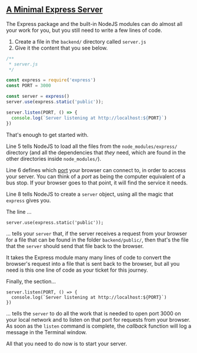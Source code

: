 <!-- Simple Express Server -->
<section
  id="simple-express-server"
  aria-labelledby="simple-express-server"
  data-item="Basic Express Server"
>
  <h2><a href="#simple-express-server">A Minimal Express Server</a></h2>

The Express package and the built-in NodeJS modules can do almost all your work for you, but you still need to write a few lines of code.

1. Create a file in the `backend/` directory called `server.js`
2. Give it the content that you see below.

```javascript
/**
 * server.js
 */

const express = require('express')
const PORT = 3000

const server = express()
server.use(express.static('public'));

server.listen(PORT, () => {
  console.log(`Server listening at http://localhost:${PORT}`)
})
```

That's enough to get started with.

Line 5  tells NodeJS to load all the files from the `node_modules/express/` directory (and all the dependencies that _they_ need, which are found in the other directories inside `node_modules/`).

Line 6 defines which [port](https://en.wikipedia.org/wiki/Port_(computer_networking)) your browser can connect to, in order to access your server. You can think of a _port_ as being the computer equivalent of a bus stop. If your browser goes to that point, it will find the service it needs.

Line 8 tells NodeJS to create a `server` object, using all the magic that `express` gives you.

The line ...
```javascript-#9
server.use(express.static('public'));
```

... tells your `server` that, if the server receives a request from your browser for a file that can be found in  the folder `backend/public/`, then that's the file that the `server` should send that file back to the browser.

It takes the Express module many many lines of code to convert the browser's request into a file that is sent back to the browser, but all you need is this one line of code as your ticket for this journey.

Finally, the section... 
```javascript-#11
server.listen(PORT, () => {
  console.log(`Server listening at http://localhost:${PORT}`)
})
```

... tells the `server` to do all the work that is needed to open port 3000 on your local network and to listen on that port for requests from your browser. As soon as the `listen` command is complete, the _callback_ function will log a message in the Terminal window.

All that you need to do now is to start your server.
  
</section>